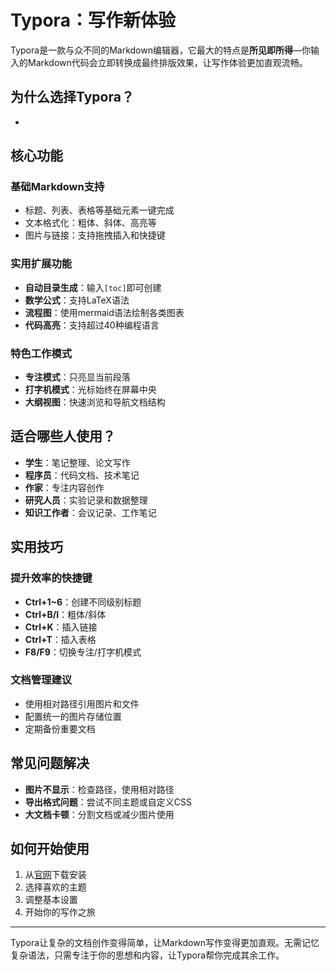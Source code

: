 # Typora：写作新体验

Typora是一款与众不同的Markdown编辑器，它最大的特点是**所见即所得**—你输入的Markdown代码会立即转换成最终排版效果，让写作体验更加直观流畅。

## 为什么选择Typora？

- 

## 核心功能

### 基础Markdown支持
- 标题、列表、表格等基础元素一键完成
- 文本格式化：粗体、斜体、高亮等
- 图片与链接：支持拖拽插入和快捷键

### 实用扩展功能
- **自动目录生成**：输入`[toc]`即可创建
- **数学公式**：支持LaTeX语法
- **流程图**：使用mermaid语法绘制各类图表
- **代码高亮**：支持超过40种编程语言

### 特色工作模式
- **专注模式**：只亮显当前段落
- **打字机模式**：光标始终在屏幕中央
- **大纲视图**：快速浏览和导航文档结构

## 适合哪些人使用？

- **学生**：笔记整理、论文写作
- **程序员**：代码文档、技术笔记
- **作家**：专注内容创作
- **研究人员**：实验记录和数据整理
- **知识工作者**：会议记录、工作笔记

## 实用技巧

### 提升效率的快捷键
- **Ctrl+1~6**：创建不同级别标题
- **Ctrl+B/I**：粗体/斜体
- **Ctrl+K**：插入链接
- **Ctrl+T**：插入表格
- **F8/F9**：切换专注/打字机模式

### 文档管理建议
- 使用相对路径引用图片和文件
- 配置统一的图片存储位置
- 定期备份重要文档

## 常见问题解决

- **图片不显示**：检查路径，使用相对路径
- **导出格式问题**：尝试不同主题或自定义CSS
- **大文档卡顿**：分割文档或减少图片使用

## 如何开始使用

1. 从[官网](https://typora.io/)下载安装
2. 选择喜欢的主题
3. 调整基本设置
4. 开始你的写作之旅

---

Typora让复杂的文档创作变得简单，让Markdown写作变得更加直观。无需记忆复杂语法，只需专注于你的思想和内容，让Typora帮你完成其余工作。
